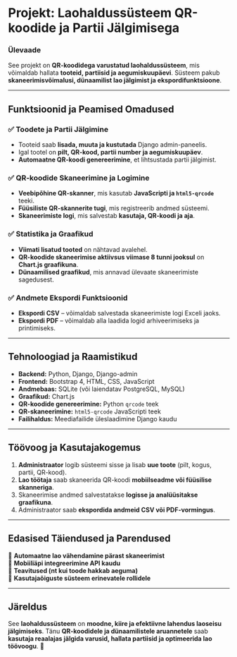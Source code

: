 # **Projekt: Laohaldussüsteem QR-koodide ja Partii Jälgimisega**  

### **Ülevaade**  
See projekt on **QR-koodidega varustatud laohaldussüsteem**, mis võimaldab hallata **tooteid, partiisid ja aegumiskuupäevi**. Süsteem pakub **skaneerimisvõimalusi, dünaamilist lao jälgimist ja ekspordifunktsioone**. 

---

## **Funktsioonid ja Peamised Omadused**  

### ✅ **Toodete ja Partii Jälgimine**  
- Tooteid saab **lisada, muuta ja kustutada** Django admin-paneelis.  
- Igal tootel on **pilt, QR-kood, partii number ja aegumiskuupäev**.  
- **Automaatne QR-koodi genereerimine**, et lihtsustada partii jälgimist.

### ✅ **QR-koodide Skaneerimine ja Logimine**  
- **Veebipõhine QR-skanner**, mis kasutab **JavaScripti ja `html5-qrcode`** teeki.  
- **Füüsiliste QR-skannerite tugi**, mis registreerib andmed süsteemi.  
- **Skaneerimiste logi**, mis salvestab **kasutaja, QR-koodi ja aja**.

### ✅ **Statistika ja Graafikud**  
- **Viimati lisatud tooted** on nähtavad avalehel.  
- **QR-koodide skaneerimise aktiivsus viimase 8 tunni jooksul** on **Chart.js graafikuna**.  
- **Dünaamilised graafikud**, mis annavad ülevaate skaneerimiste sagedusest.

### ✅ **Andmete Ekspordi Funktsioonid**  
- **Ekspordi CSV** – võimaldab salvestada skaneerimiste logi Exceli jaoks.  
- **Ekspordi PDF** – võimaldab alla laadida logid arhiveerimiseks ja printimiseks.  

---

## **Tehnoloogiad ja Raamistikud**  

- **Backend:** Python, Django, Django-admin  
- **Frontend:** Bootstrap 4, HTML, CSS, JavaScript  
- **Andmebaas:** SQLite (või laiendatav PostgreSQL, MySQL)  
- **Graafikud:** Chart.js  
- **QR-koodide genereerimine:** Python `qrcode` teek  
- **QR-skaneerimine:** `html5-qrcode` JavaScripti teek  
- **Failihaldus:** Meediafailide üleslaadimine Django kaudu  

---

## **Töövoog ja Kasutajakogemus**  

1. **Administraator** logib süsteemi sisse ja lisab **uue toote** (pilt, kogus, partii, QR-kood).  
2. **Lao töötaja** saab skaneerida QR-koodi **mobiilseadme või füüsilise skanneriga**.  
3. Skaneerimise andmed salvestatakse **logisse ja analüüsitakse graafikuna**.  
4. Administraator saab **ekspordida andmeid CSV või PDF-vormingus**.  

---

## **Edasised Täiendused ja Parendused**  
🔹 **Automaatne lao vähendamine pärast skaneerimist**  
🔹 **Mobiiliäpi integreerimine API kaudu**  
🔹 **Teavitused (nt kui toode hakkab aeguma)**  
🔹 **Kasutajaõiguste süsteem erinevatele rollidele**  

---

## **Järeldus**  
See **laohaldussüsteem** on **moodne, kiire ja efektiivne lahendus laoseisu jälgimiseks**. Tänu **QR-koodidele ja dünaamilistele aruannetele** saab **kasutaja reaalajas jälgida varusid, hallata partiisid ja optimeerida lao töövoogu**. 🚀  
